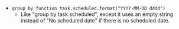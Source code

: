 <!-- placeholder to force blank line before included text -->

- ``group by function task.scheduled.format("YYYY-MM-DD dddd")``
    - Like "group by task.scheduled", except it uses an empty string instead of "No scheduled date" if there is no scheduled date.


<!-- placeholder to force blank line after included text -->
